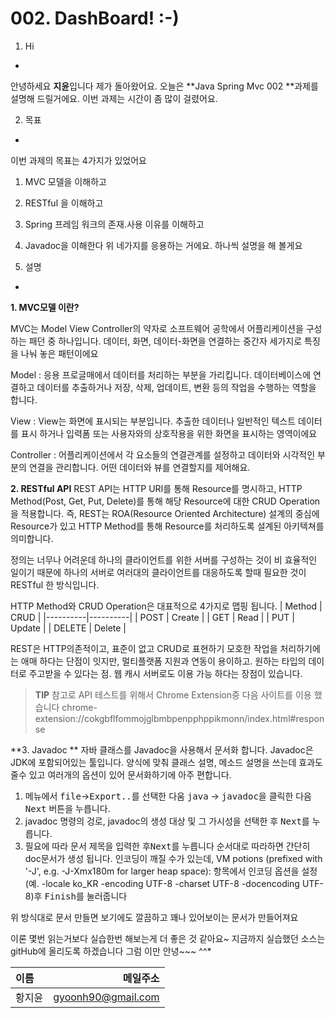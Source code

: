 
**002. DashBoard! :-)**
===
01. Hi
-

안녕하세요 **지윤**입니다<i class="icon-heart"></i> 제가 돌아왔어요. 
오늘은 **Java Spring Mvc 002 **과제를 설명해 드릴거에요. 이번 과제는 시간이 좀 많이 걸렸어요.  

02. 목표
-
이번 과제의 목표는 4가지가 있었어요
1. MVC 모델을 이해하고
2. RESTful 을 이해하고
3. Spring 프레임 워크의 존재.사용 이유를 이해하고
4. Javadoc을 이해한다
위 네가지를 응용하는 거에요. 하나씩 설명을 해 볼게요



03. 설명
-
 **1. MVC모델 이란?**
> 
MVC는 Model View Controller의 약자로 소프트웨어 공학에서 어플리케이션을 구성하는 패던 중 하나입니다. 데이터, 화면, 데이터-화면을 연결하는 중간자 세가지로 특징을 나눠 놓은 패턴이에요 
>
Model : 응용 프로글매에서 데이터를 처리하는 부분을 가리킵니다. 데이터베이스에 연결하고 데이터를 추출하거나 저장, 삭제, 업데이트, 변환 등의 작업을 수행하는 역할을 합니다.
>
View  : View는 화면에 표시되는 부분입니다. 추출한 데이터나 일반적인 텍스트 데이터를 표시 하거나 입력폼 또는 사용자와의 상호작용을 위한 화면을 표시하는 영역이에요
>
Controller : 어플리케이션에서 각 요소들의 연결관계를 설정하고 데이터와 시각적인 부분의 연결을 관리합니다. 어떤 데이터와 뷰를 연결할지를 제어해요.


**2. RESTful  API**
REST API는 HTTP URI를 통해 Resource를 명시하고, HTTP Method(Post, Get, Put, Delete)를 통해 해당 Resource에 대한 CRUD Operation을 적용합니다. 즉, REST는 ROA(Resource Oriented Architecture) 설계의 중심에 Resource가 있고 HTTP Method를 통해 Resource를 처리하도록 설계된 아키텍쳐를 의미합니다.

 정의는 너무나 어려운데 하나의 클라이언트를 위한 서버를 구성하는 것이 비 효율적인 일이기 때문에 하나의 서버로 여러대의 클라이언트를 대응하도록 할때 필요한 것이 RESTful 한 방식입니다.

HTTP Method와 CRUD Operation은 대표적으로 4가지로 맵핑 됩니다.
 |  Method  |  CRUD    |
 |----------|----------| 
 | POST     |  Create  |
 |  GET     |  Read    |
 |  PUT     |  Update  |
 |  DELETE  |  Delete  |
 
 REST은 HTTP의존적이고, 표준이 없고 CRUD로 표현하기 모호한 작업을 처리하기에는 애매 하다는 단점이 잇지만,  멀티플랫폼 지원과 연동이 용이하고. 원하는 타입의 데이터로 주고받을 수 있다는 점. 웹 캐시 서버로도 이용 가능 하다는 장점이 있습니다.


>**TIP**
>참고로 API 테스트를 위해서 Chrome Extension중 다음 사이트를 이용 했습니다
>chrome-extension://cokgbflfommojglbmbpenpphppikmonn/index.html#response

**3. Javadoc **
자바 클래스를 Javadoc을 사용해서 문서화 합니다. Javadoc은 JDK에 포함되어있는 툴입니다. 양식에 맞춰 클래스 설명, 메소드 설명을 쓰는데 효과도 줄수 있고 여러개의 옵션이 있어 문서화하기에 아주 편합니다. 


 1. 메뉴에서 <kbd>file</kbd>-><kbd>Export..</kbd>를 선택한 다움 <kbd>java</kbd> -> <kbd>javadoc</kbd>을 클릭한 다음 <kbd>Next</kbd> 버튼을 누릅니다.
 2. javadoc 명령의 겅로, javadoc의 생성 대상 및 그 가시성을 선택한 후 <kbd>Next</kbd>를 누릅니다.  
 3. 필요에 따라 문서 제목을 입력한 후<kbd>Next</kbd>를 누릅니다
순서대로 따라하면 간단히 doc문서가 생성 됩니다.
인코딩이 깨질 수가 있는데,  VM potions (prefixed with '-J', e.g. -J-Xmx180m for larger heap space): 항목에서 인코딩 옵션을 설정(예. -locale ko_KR -encoding UTF-8 -charset UTF-8 -docencoding UTF-8)후 <kbd>Finish</kbd>를 눌러줍니다

위 방식대로 문서 만들면 보기에도 깔끔하고 꽤나 있어보이는 문서가 만들어져요











이론 몇번 읽는거보다 실습한번 해보는게 더 좋은 것 같아요~ 지금까지 실습했던 소스는 gitHub에 올리도록 하겠습니다 그럼 이만 안녕~~~ ^^*




|이름         | 메일주소        |
| :---------- | ----------:   | 
| 황지윤  | gyoonh90@gmail.com | 



